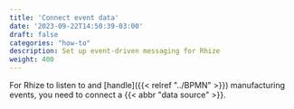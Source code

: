 ```yaml
---
title: 'Connect event data'
date: '2023-09-22T14:50:39-03:00'
draft: false
categories: "how-to"
description: Set up event-driven messaging for Rhize
weight: 400
---
```


For Rhize to listen to and [handle]({{< relref "../BPMN" >}}) manufacturing events,
you need to connect a {{< abbr "data source" >}}. 

